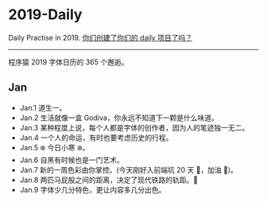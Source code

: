 # 2019-Daily

Daily Practise in 2019. [你们创建了你们的 daily 项目了吗？](https://github.com/phodal/2019-daily)

---

程序猿 2019 字体日历的 365 个邂逅。

## Jan

- Jan.1 道生一。
- Jan.2 生活就像一盒 Godiva，你永远不知道下一颗是什么味道。
- Jan.3 某种程度上说，每个人都是字体的创作者，因为人的笔迹独一无二。
- Jan.4 一个人的命运，有时也要考虑历史的行程。
- Jan.5 ️❄️ 今日小寒 ❄️。
- Jan.6 自黑有时候也是一门艺术。
- Jan.7 新的一周色彩由你掌控。(今天刚好入前端坑 20 天 🌹，加油 🦆)。
- Jan.8 两匹马屁股之间的距离，决定了现代铁路的轨距。🐎
- Jan.9 字体少几分特色，更让内容多几分出色。